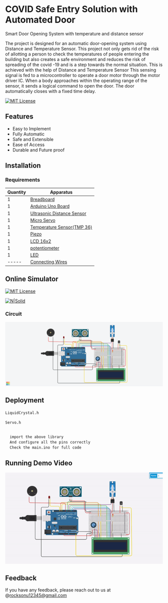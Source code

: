 # COVID Safe Entry Solution with Automated Door
Smart Door Opening System with temperature  and distance sensor

The project is designed for an automatic door-opening system using Distance and
Temperature Sensor. This project not only gets rid of the risk of allotting a person to check the temperatures of people entering the building but also creates a safe environment and reduces the risk of spreading of the covid -19
and is a step towards the normal situation. This is achieved with the help of Distance and
Temperature Sensor This sensing signal is fed to a microcontroller to operate a door motor through the motor driver IC. When a body approaches within the operating range of the sensor, it sends a logical command to open the door. The door automatically closes with a fixed time delay. 

[![MIT License](https://img.shields.io/badge/Arduino-Latest-green.svg)](https://www.arduino.cc/)


## Features

- Easy to Implement
- Fully Automatic
- Safe and Extensible
- Ease of Access
- Durable and Future proof

## Installation
### Requirements


| Quantity | Apparatus |
| ------ | ------ |
| 1 | [Breadboard](https://amzn.eu/d/6m54xhz)|
| 1 | [Arduino Uno Board](https://store.arduino.cc/products/arduino-uno-rev3/)|
| 1 | [Ultrasonic Distance Sensor](https://amzn.eu/d/ik9DgVk)|
| 1 | [Micro Servo](https://amzn.eu/d/8FxPWJT)|
| 1 | [Temperature Sensor(TMP 36)](https://www.tanotis.com/products/genuine-sparkfun-temperature-sensor-tmp36)|
| 1 | [Piezo](https://sensorkit.arduino.cc/sensorkit/module/lessons/lesson/04-the-buzzer)|
| 1 | [LCD 16x2](https://www.amazon.in/Generic-JCE-16X2-Lcd-Display/dp/B00OVY28M4)|
| 1 | [potentiometer](https://www.amazon.in/dp/B07L3VW43Y?_encoding=UTF8&psc=1&ref_=cm_sw_r_cp_ud_dp_6NYQPQWW6699TDS63GBZ)|
| 1 | [LED](https://amzn.eu/d/dDvKjQi)|
| ----- | [Connecting Wires](https://amzn.eu/d/7YOgh7g)|

## Online Simulator 
[![MIT License](https://img.shields.io/badge/Tinkercad-Circuit-orange.svg)](https://www.tinkercad.com/)

[![N|Solid](https://img.icons8.com/color/48/arduino.png)](https://nodesource.com/products/nsolid)

### Circuit 

![Screenshot](720x720.png)

## Deployment
`LiquidCrystal.h`

`Servo.h`



```bash

  import the above library 
  And configure all the pins correctly
  Check the main.ino for full code

```

## Running Demo Video
![](testvideo.gif)


## Feedback

If you have any feedback, please reach out to us at @rocksonu12345@gmail.com


